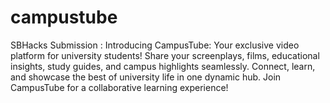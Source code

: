# campustube
SBHacks Submission : Introducing CampusTube: Your exclusive video platform for university students! Share your screenplays, films, educational insights, study guides, and campus highlights seamlessly. Connect, learn, and showcase the best of university life in one dynamic hub. Join CampusTube for a collaborative learning experience!
